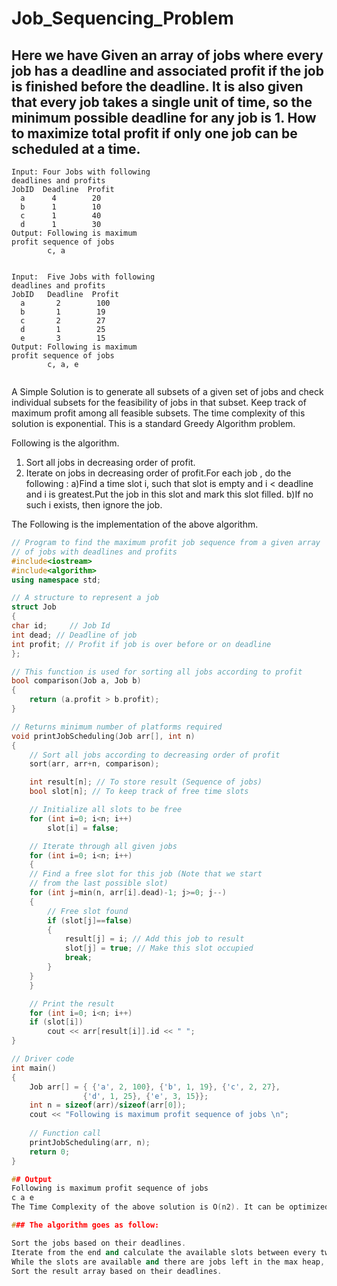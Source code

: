# Job_Sequencing_Problem

## Here we have Given an array of jobs where every job has a deadline and associated profit if the job is finished before the deadline. It is also given that every job takes a single unit of time, so the minimum possible deadline for any job is 1. How to maximize total profit if only one job can be scheduled at a time.

```
Input: Four Jobs with following 
deadlines and profits
JobID  Deadline  Profit
  a      4        20   
  b      1        10
  c      1        40  
  d      1        30
Output: Following is maximum 
profit sequence of jobs
        c, a   
```

```

Input:  Five Jobs with following
deadlines and profits
JobID   Deadline  Profit
  a       2        100
  b       1        19
  c       2        27
  d       1        25
  e       3        15
Output: Following is maximum 
profit sequence of jobs
        c, a, e
	
```

  A Simple Solution is to generate all subsets of a given set of jobs and check individual subsets for the feasibility of jobs in that subset. Keep track of maximum profit among all feasible subsets. The time complexity of this solution is exponential. 
This is a standard Greedy Algorithm problem. 

Following is the algorithm.

1) Sort all jobs in decreasing order of profit. 
2) Iterate on jobs in decreasing order of profit.For each job , do the following : 
a)Find a time slot i, such that slot is empty and i < deadline and i is greatest.Put the job in 
this slot and mark this slot filled. 
b)If no such i exists, then ignore the job. 

The Following is the implementation of the above algorithm. 

```cpp
// Program to find the maximum profit job sequence from a given array
// of jobs with deadlines and profits
#include<iostream>
#include<algorithm>
using namespace std;

// A structure to represent a job
struct Job
{
char id;	 // Job Id
int dead; // Deadline of job
int profit; // Profit if job is over before or on deadline
};

// This function is used for sorting all jobs according to profit
bool comparison(Job a, Job b)
{
	return (a.profit > b.profit);
}

// Returns minimum number of platforms required
void printJobScheduling(Job arr[], int n)
{
	// Sort all jobs according to decreasing order of profit
	sort(arr, arr+n, comparison);

	int result[n]; // To store result (Sequence of jobs)
	bool slot[n]; // To keep track of free time slots

	// Initialize all slots to be free
	for (int i=0; i<n; i++)
		slot[i] = false;

	// Iterate through all given jobs
	for (int i=0; i<n; i++)
	{
	// Find a free slot for this job (Note that we start
	// from the last possible slot)
	for (int j=min(n, arr[i].dead)-1; j>=0; j--)
	{
		// Free slot found
		if (slot[j]==false)
		{
			result[j] = i; // Add this job to result
			slot[j] = true; // Make this slot occupied
			break;
		}
	}
	}

	// Print the result
	for (int i=0; i<n; i++)
	if (slot[i])
		cout << arr[result[i]].id << " ";
}

// Driver code
int main()
{
	Job arr[] = { {'a', 2, 100}, {'b', 1, 19}, {'c', 2, 27},
				{'d', 1, 25}, {'e', 3, 15}};
	int n = sizeof(arr)/sizeof(arr[0]);
	cout << "Following is maximum profit sequence of jobs \n";
	
	// Function call
	printJobScheduling(arr, n);
	return 0;
}

## Output
Following is maximum profit sequence of jobs 
c a e 
The Time Complexity of the above solution is O(n2). It can be optimized using Priority Queue(max heap).

### The algorithm goes as follow:

Sort the jobs based on their deadlines.
Iterate from the end and calculate the available slots between every two consecutive deadlines. Include the profit, deadline, and job ID of ith job in the max heap.
While the slots are available and there are jobs left in the max heap, include the job ID with maximum profit and deadline in the result.
Sort the result array based on their deadlines.
